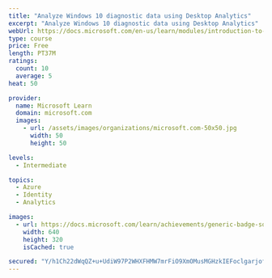 ```yaml
---
title: "Analyze Windows 10 diagnostic data using Desktop Analytics"
excerpt: "Analyze Windows 10 diagnostic data using Desktop Analytics"
webUrl: https://docs.microsoft.com/en-us/learn/modules/introduction-to-desktop-analytics/
type: course
price: Free
length: PT37M
ratings:
  count: 10
  average: 5
heat: 50

provider:
  name: Microsoft Learn
  domain: microsoft.com
  images:
    - url: /assets/images/organizations/microsoft.com-50x50.jpg
      width: 50
      height: 50

levels:
  - Intermediate

topics:
  - Azure
  - Identity
  - Analytics

images:
  - url: https://docs.microsoft.com/learn/achievements/generic-badge-social.png
    width: 640
    height: 320
    isCached: true

secured: "Y/h1Ch22dWqQZ+u+UdiW97P2WHXFHMW7mrFiO9XmOMusMGHzkIEFoclgarjoffpQ4Ur6Q4fseTWKh8/hkENdPe+DtUuc0AFzdm8g0XrHpFkLrys6XQ+90GOBu7poE65jruDg7CIH59alPDPzb2AcguT3S4DPI6wM8b4FQtjJ2lLuPCGpxLJW221DAfk0ACUpOiXdqHvBZfM2RW1XEaA3CI30I3kcCiwGcQPf9D0KldcYTr9hrbQ6mgf8G7fGcTTSnj6BItfs4/2XgGCNZ/hTpXi/ZniecODMZGFVuCmfV2NJrPpM49I6IY0PvWJ/iFpA1bUwkaIWTQGruV+gmkr1l6kt3VWMusvDhlZ3CAc8cW7F34P1N2b2k9dxvvWVyVoJcEUpKhSp3dQ89dIKhfTeA1azKt5jpyCquzpAhnIFUgs=;yS/hnLradU09VQjWW9fhCQ=="
---
```


